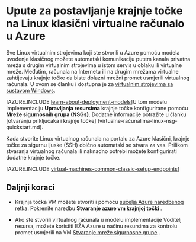 <properties
    pageTitle="Postavljanje krajnje točke na klasični VM Linux | Microsoft Azure"
    description="Saznajte kako postaviti krajnje točke za Linux VM na portalu za Azure klasični dopustiti komunikaciju s Linux virtualnog računala u Azure"
    services="virtual-machines-linux"
    documentationCenter=""
    authors="cynthn"
    manager="timlt"
    editor=""
    tags="azure-service-management"/>

<tags
    ms.service="virtual-machines-linux"
    ms.workload="infrastructure-services"
    ms.tgt_pltfrm="vm-linux"
    ms.devlang="na"
    ms.topic="article"
    ms.date="07/13/2016"
    ms.author="cynthn"/>

# <a name="how-to-set-up-endpoints-on-a-linux-classic-virtual-machine-in-azure"></a>Upute za postavljanje krajnje točke na Linux klasični virtualne računalo u Azure

Sve Linux virtualnim strojevima koji ste stvorili u Azure pomoću modela uvođenje klasičnog možete automatski komunikaciju putem kanala privatna mreža s drugim virtualnim strojevima u istom servis u oblaku ili virtualne mreže. Međutim, računala na Internetu ili na drugim mrežama virtualne zahtijevaju krajnje točke da biste dolazni mrežni promet usmjerili virtualnog računala. U ovom se članku i dostupna je za [virtualnim strojevima sa sustavom Windows](virtual-machines-windows-classic-setup-endpoints.md).

[AZURE.INCLUDE [learn-about-deployment-models](../../includes/learn-about-deployment-models-classic-include.md)]U tom modelu implementaciju **Upravljanja resursima** krajnje točke konfigurirane pomoću **Mreže sigurnosnih grupa (NSGs)**. Dodatne informacije potražite u članku [otvaranju priključaka i krajnje točke] (virtualne-računalima-linux-nsg-quickstart.md).

Kada stvorite Linux virtualnog računala na portalu za Azure klasični, krajnje točke za sigurnu ljuske (SSH) obično automatski se stvara za vas. Prilikom stvaranja virtualnog računala ili naknadno potrebi možete konfigurirati dodatne krajnje točke.
 

[AZURE.INCLUDE [virtual-machines-common-classic-setup-endpoints](../../includes/virtual-machines-common-classic-setup-endpoints.md)]

## <a name="next-steps"></a>Daljnji koraci

* Krajnja točka VM možete stvoriti i pomoću [sučelja Azure naredbenog retka](../virtual-machines-command-line-tools.md). Pokrenite naredbu **Stvaranje azure vm krajnjoj točki** .

* Ako ste stvorili virtualnog računala u modelu implementacije Voditelj resursa, možete koristiti EŽA Azure u načinu resursima za kontrolu promet usmjerili na VM [Stvaranje mreže sigurnosne grupe](../virtual-network/virtual-networks-create-nsg-arm-cli.md) .